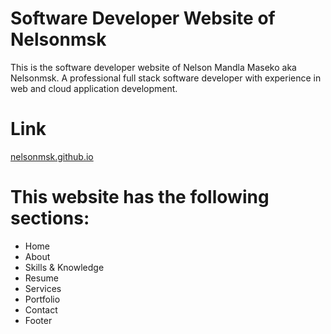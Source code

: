 # Software Developer Website of Nelsonmsk


This is the software developer website of Nelson Mandla Maseko aka Nelsonmsk. A professional full stack software developer with experience in web and cloud application development.

# Link
 <a href="https://nelsonmsk.github.io">nelsonmsk.github.io </a>

# This website has the following sections:
  - Home
  - About
  - Skills & Knowledge
  - Resume
  - Services
  - Portfolio
  - Contact
  - Footer
